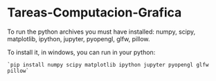 # Tareas-Computacion-Grafica

To run the python archives you must have installed: numpy, scipy, matplotlib, ipython, jupyter, pyopengl, glfw, pillow.

To install it, in windows, you can run in your python:

	`pip install numpy scipy matplotlib ipython jupyter pyopengl glfw pillow`

